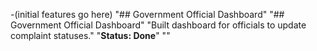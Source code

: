 -(initial features go here)
"## Government Official Dashboard" 
"## Government Official Dashboard" 
"Built dashboard for officials to update complaint statuses." 
"**Status: Done**" 
"" 
